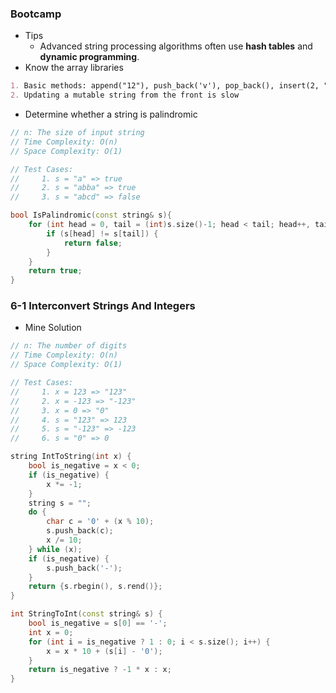 ### Bootcamp

* Tips
  * Advanced string processing algorithms often use **hash tables** and **dynamic programming**.
* Know the array libraries

```markdown
1. Basic methods: append("12"), push_back('v'), pop_back(), insert(2, "12"), substr(pos, len), compare("12")
2. Updating a mutable string from the front is slow
```

* Determine whether a string is palindromic

```cpp
// n: The size of input string
// Time Complexity: O(n)
// Space Complexity: O(1)

// Test Cases:
//     1. s = "a" => true
//     2. s = "abba" => true
//     3. s = "abcd" => false

bool IsPalindromic(const string& s){
    for (int head = 0, tail = (int)s.size()-1; head < tail; head++, tail--) {
        if (s[head] != s[tail]) {
            return false;
        }
    }
    return true;
}
```

### 6-1 Interconvert Strings And Integers

* Mine Solution

```cpp
// n: The number of digits 
// Time Complexity: O(n)
// Space Complexity: O(1)

// Test Cases:
//     1. x = 123 => "123"
//     2. x = -123 => "-123"
//     3. x = 0 => "0"
//     4. s = "123" => 123
//     5. s = "-123" => -123
//     6. s = "0" => 0

string IntToString(int x) {
    bool is_negative = x < 0;
    if (is_negative) {
        x *= -1;
    }
    string s = "";
    do {
        char c = '0' + (x % 10);
        s.push_back(c);
        x /= 10;
    } while (x);
    if (is_negative) {
        s.push_back('-');
    }
    return {s.rbegin(), s.rend()};
}

int StringToInt(const string& s) {
    bool is_negative = s[0] == '-';
    int x = 0;
    for (int i = is_negative ? 1 : 0; i < s.size(); i++) {
        x = x * 10 + (s[i] - '0');
    }
    return is_negative ? -1 * x : x;
}
```



